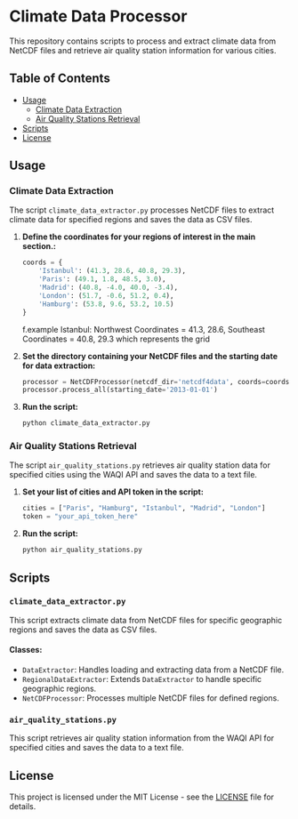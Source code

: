 # Climate Data Processor

This repository contains scripts to process and extract climate data from NetCDF files and retrieve air quality station information for various cities.

## Table of Contents

- [Usage](#usage)
  - [Climate Data Extraction](#climate-data-extraction)
  - [Air Quality Stations Retrieval](#air-quality-stations-retrieval)
- [Scripts](#scripts)
- [License](#license)


## Usage

### Climate Data Extraction

The script `climate_data_extractor.py` processes NetCDF files to extract climate data for specified regions and saves the data as CSV files.

1. **Define the coordinates for your regions of interest in the main section.:**
    ```python
    coords = {
        'Istanbul': (41.3, 28.6, 40.8, 29.3),
        'Paris': (49.1, 1.8, 48.5, 3.0),
        'Madrid': (40.8, -4.0, 40.0, -3.4),
        'London': (51.7, -0.6, 51.2, 0.4),
        'Hamburg': (53.8, 9.6, 53.2, 10.5)
    }
    ```
    f.example Istanbul: Northwest Coordinates = 41.3, 28.6, Southeast Coordinates = 40.8, 29.3 which represents the grid

2. **Set the directory containing your NetCDF files and the starting date for data extraction:**
    ```python
    processor = NetCDFProcessor(netcdf_dir='netcdf4data', coords=coords)
    processor.process_all(starting_date='2013-01-01')
    ```

3. **Run the script:**
    ```sh
    python climate_data_extractor.py
    ```

### Air Quality Stations Retrieval

The script `air_quality_stations.py` retrieves air quality station data for specified cities using the WAQI API and saves the data to a text file.

1. **Set your list of cities and API token in the script:**
    ```python
    cities = ["Paris", "Hamburg", "Istanbul", "Madrid", "London"]
    token = "your_api_token_here"
    ```

2. **Run the script:**
    ```sh
    python air_quality_stations.py
    ```

## Scripts

### `climate_data_extractor.py`

This script extracts climate data from NetCDF files for specific geographic regions and saves the data as CSV files.

#### Classes:
- `DataExtractor`: Handles loading and extracting data from a NetCDF file.
- `RegionalDataExtractor`: Extends `DataExtractor` to handle specific geographic regions.
- `NetCDFProcessor`: Processes multiple NetCDF files for defined regions.

### `air_quality_stations.py`

This script retrieves air quality station information from the WAQI API for specified cities and saves the data to a text file.

## License

This project is licensed under the MIT License - see the [LICENSE](LICENSE) file for details.
